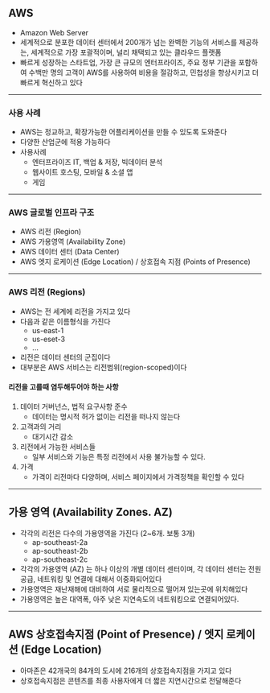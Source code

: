 ## AWS

- Amazon Web Server
- 세계적으로 분포한 데이터 센터에서 200개가 넘는 완벽한 기능의 서비스를 제공하는, 세계적으로 가장 포괄적이며, 널리 채택되고 있는 클라우드 플랫폼
- 빠르게 성장하는 스타트업, 가장 큰 규모의 엔터프라이즈, 주요 정부 기관을 포함하여 수백만 명의 고객이 AWS를 사용하여 비용을 절감하고, 민첩성을 향상시키고 더 빠르게 혁신하고 있다

---

### 사용 사례

- AWS는 정교하고, 확장가능한 어플리케이션을 만들 수 있도록 도와준다
- 다양한 산업군에 적용 가능하다
- 사용사례
  - 엔터프라이즈 IT, 백업 & 저장, 빅데이터 분석
  - 웹사이트 호스팅, 모바일 & 소셜 앱
  - 게임

---

### AWS 글로벌 인프라 구조

- AWS 리전 (Region)
- AWS 가용영역 (Availability Zone)
- AWS 데이터 센터 (Data Center)
- AWS 엣지 로케이션 (Edge Location) / 상호접속 지점 (Points of Presence)


---

### AWS 리전 (Regions)

- AWS는 전 세계에 리전을 가지고 있다
- 다음과 같은 이름형식을 가진다
  - us-east-1
  - us-eset-3
  - ...
- 리전은 데이터 센터의 군집이다
- 대부분은 AWS 서비스는 리전범위(region-scoped)이다

#### 리전을 고를때 염두해두어야 하는 사항

1. 데이터 거버넌스, 법적 요구사항 준수
   - 데이터는 명시적 허가 없이는 리전을 떠나지 않는다
2. 고객과의 거리
   - 대기시간 감소
3. 리전에서 가능한 서비스들
   - 일부 서비스와 기능은 특정 리전에서 사용 불가능할 수 있다.
4. 가격
   - 가격이 리전마다 다양하며, 서비스 페이지에서 가격정책을 확인할 수 있다

---

## 가용 영역 (Availability Zones. AZ)

- 각각의 리전은 다수의 가용영역을 가진다 (2~6개. 보통 3개)
  - ap-southeast-2a
  - ap-southeast-2b
  - ap-southeast-2c
- 각각의 가용영역 (AZ) 는 하나 이상의 개별 데이터 센터이며, 각 데이터 센터는 전원공급, 네트워킹 및 연결에 대해서 이중화되어있다
- 가용영역은 재난재해에 대비하여 서로 물리적으로 떨어져 있는곳에 위치해있다
- 가용영역은 높은 대역폭, 아주 낮은 지연속도의 네트워킹으로 연결되어있다.

---

## AWS 상호접속지점 (Point of Presence) / 엣지 로케이션 (Edge Location)

- 아마존은 42개국의 84개의 도시에 216개의 상호접속지점을 가지고 있다
- 상호접속지점은 콘텐츠를 최종 사용자에게 더 짧은 지연시간으로 전달해준다